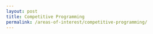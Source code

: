 ```yaml
---
layout: post
title: Competitive Programming
permalink: /areas-of-interest/competitive-programming/
---
```

